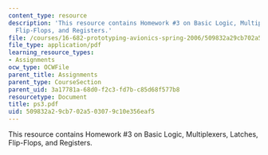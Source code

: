 ```yaml
---
content_type: resource
description: 'This resource contains Homework #3 on Basic Logic, Multiplexers, Latches,
  Flip-Flops, and Registers.'
file: /courses/16-682-prototyping-avionics-spring-2006/509832a29cb702a503079c10e356eaf5_ps3.pdf
file_type: application/pdf
learning_resource_types:
- Assignments
ocw_type: OCWFile
parent_title: Assignments
parent_type: CourseSection
parent_uid: 3a17781a-68d0-f2c3-fd7b-c85d68f577b8
resourcetype: Document
title: ps3.pdf
uid: 509832a2-9cb7-02a5-0307-9c10e356eaf5
---
```

This resource contains Homework #3 on Basic Logic, Multiplexers, Latches, Flip-Flops, and Registers.

